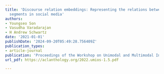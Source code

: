 ```yaml
---
title: 'Discourse relation embeddings: Representing the relations between discourse
  segments in social media'
authors:
- Youngseo Son
- Vasudha Varadarajan
- H Andrew Schwartz
date: '2021-01-01'
publishDate: '2024-09-20T05:49:28.756409Z'
publication_types:
- article-journal
publication: 'Proceedings of the Workshop on Unimodal and Multimodal Induction of Linguistic Structures (UM-IoS)'
url_pdf: https://aclanthology.org/2022.umios-1.5.pdf

---
```

